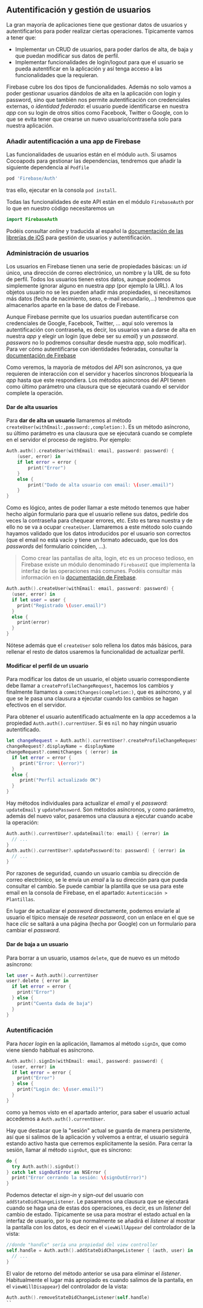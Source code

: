 ## Autentificación y gestión de usuarios

La gran mayoría de aplicaciones tiene que gestionar datos de usuarios y autentificarlos para poder realizar ciertas operaciones. Típicamente vamos a tener que:

- Implementar un CRUD de usuarios, para poder darlos de alta, de baja y que puedan modificar sus datos de perfil.
- Implementar funcionalidades de login/logout para que el usuario se pueda autentificar en la aplicación y así tenga acceso a las funcionalidades que la requieran.

Firebase cubre los dos tipos de funcionalidades. Además no solo vamos a poder gestionar usuarios dándolos de alta en la aplicación con login y password, sino que también nos permite autentificación con credenciales externas, o *identidad federada*: el usuario puede identificarse en nuestra *app* con su login de otros sitios como Facebook, Twitter o Google, con lo que se evita tener que crearse un nuevo usuario/contraseña solo para nuestra aplicación.

### Añadir autentificación a una app de Firebase

Las funcionalidades de usuarios están en el módulo `auth`. Si usamos Cocoapods para gestionar las dependencias, tendremos que añadir la siguiente dependencia al `Podfile`

```bash
pod 'Firebase/Auth'
```

tras ello, ejecutar en la consola `pod install`.

Todas las funcionalidades de este API están en el módulo `FirebaseAuth` por lo que en nuestro código necesitaremos un 

```swift
import FirebaseAuth
```

Podéis consultar *online* y traducida al español la [documentación de las librerías de iOS](https://firebase.google.com/docs/auth/ios/start) para gestión de usuarios y autentificación.

### Administración de usuarios

Los usuarios en Firebase tienen una serie de propiedades básicas: un *id* único, una dirección de correo electrónico, un nombre y la URL de su foto de perfil. Todos los usuarios tienen estos datos, aunque podemos simplemente ignorar alguno en nuestra *app* (por ejemplo la URL). A los objetos usuario no se les pueden añadir más propiedades, si necesitamos más datos (fecha de nacimiento, sexo, e-mail secundario,...) tendremos que almacenarlos aparte en la base de datos de Firebase.

Aunque Firebase permite que los usuarios puedan autentificarse con credenciales de Google, Facebook, Twitter, ... aquí solo veremos la autentificación con contraseña, es decir, los usuarios van a darse de alta en nuestra *app* y elegir un login (que debe ser su *email*) y un *password*. *passwors* no lo podremos consultar desde nuestra *app*, solo modificar). Para ver cómo autentificarse con identidades federadas, consultar la [documentación de Firebase](https://firebase.google.com/docs/auth/ios/start#next_steps)

Como veremos, la mayoría de métodos del API son asíncronos, ya que requieren de interacción con el servidor y hacerlos síncronos bloquearía la *app* hasta que este respondiera. Los métodos asíncronos del API tienen como último parámetro  una clausura que se ejecutará cuando el servidor complete la operación.

#### Dar de alta usuarios

Para **dar de alta un usuario** llamaremos al método `createUser(withEmail:,password:,completion:)`. Es un método asíncrono, su último parámetro es una clausura que se ejecutará cuando se complete en el servidor el proceso de registro. Por ejemplo:

```swift
Auth.auth().createUser(withEmail: email, password: password) { 
    (user, error) in
    if let error = error {
        print("Error")
    }
    else {
        print("Dado de alta usuario con email: \(user.email)")
    }
}
```

Como es lógico, antes de poder llamar a este método tenemos que haber hecho algún formulario para que el usuario rellene sus datos, pedirle dos veces la contraseña para chequear errores, etc. Esto es tarea nuestra y de ello no se va a ocupar `createUser`. Llamaremos a este método solo cuando hayamos validado que los datos introducidos por el usuario son correctos (que el email no está vacío y tiene un formato adecuado, que los dos *passwords* del formulario coinciden, ...).

> Como crear las pantallas de alta, login, etc es un proceso tedioso, en Firebase existe un módulo denominado `FirebaseUI` que implementa la interfaz de las operaciones más comunes. Podéis consultar más información en la [documentación de Firebase](https://firebase.google.com/docs/auth/ios/firebaseui).

```swift
Auth.auth().createUser(withEmail: email, password: password) { 
  (user, error) in
  if let user = user {
    print("Registrado \(user.email)")
  }
  else {
    print(error)
  }
}
```

Nótese además que el `createUser` solo rellena los datos más básicos, para rellenar el resto de datos usaremos la funcionalidad de actualizar perfil.

#### Modificar el perfil de un usuario

Para modificar los datos de un usuario, el objeto usuario correspondiente debe llamar a `createProfileChangeRequest`, hacemos los cambios y finalmente llamamos a `commitChanges(completion:)`, que es asíncrono, y al que se le pasa una clausura a ejecutar cuando los cambios se hagan efectivos en el servidor. 

Para obtener el usuario autentificado actualmente en la *app* accedemos a la propiedad `Auth.auth().currentUser`. Si es `nil` no hay ningún usuario autentificado.

```swift
let changeRequest = Auth.auth().currentUser?.createProfileChangeRequest()
changeRequest?.displayName = displayName
changeRequest?.commitChanges { (error) in
  if let error = error {
     print("Error: \(error)")
  } 
  else {
     print("Perfil actualizado OK")
  }
}
```

Hay métodos individuales para actualizar el *email* y el *password*: `updateEmail` y `updatePassword`. Son métodos asíncronos, y como parámetro, además del nuevo valor, pasaremos una clausura a ejecutar cuando acabe la operación:

```swift
Auth.auth().currentUser?.updateEmail(to: email) { (error) in
  // ...
}
Auth.auth().currentUser?.updatePassword(to: password) { (error) in
  // ...
}
```

Por razones de seguridad, cuando un usuario cambia su dirección de correo electrónico, se le envía un *email* a la su dirección  para que pueda consultar el cambio. Se puede cambiar la plantilla que se usa para este email en la consola de Firebase, en el apartado: `Autenticación > Plantillas`.

En lugar de actualizar el *password* directamente, podemos enviarle al usuario el típico mensaje de *resetear password*, con un enlace en el que se hace *clic* se saltará a una página (hecha por Google) con un formulario para cambiar el *password*.  

#### Dar de baja a un usuario

Para borrar a un usuario, usamos `delete`, que de nuevo es un método asíncrono:

```swift
let user = Auth.auth().currentUser
user?.delete { error in
  if let error = error {
    print("Error")
  } else {
    print("Cuenta dada de baja")
  }
}
```

### Autentificación

Para *hacer login* en la aplicación, llamamos al método `signIn`, que como viene siendo habitual es asíncrono.

```swift
Auth.auth().signIn(withEmail: email, password: password) { 
  (user, error) in
  if let error = error {
    print("Error")
  } else {
    print("Login de: \(user.email)")
  }
}
```

como ya hemos visto en el apartado anterior, para saber el usuario actual accedemos a `Auth.auth().currentUser`.

Hay que destacar que la "sesión" actual se guarda de manera persistente, así que si salimos de la aplicación y volvemos a entrar, el usuario seguirá estando activo hasta que cerremos explícitamente la sesión. Para cerrar la sesión, llamar al método `signOut`, que es síncrono:

```swift
do {
  try Auth.auth().signOut()
} catch let signOutError as NSError {
  print("Error cerrando la sesión: \(signOutError)")
}
```

Podemos detectar el *sign-in* y *sign-out* del usuario con `addStateDidChangeListener`. Le pasaremos una clausura que se ejecutará cuando se haga una de estas dos operaciones, es decir, es un *listener* del cambio de estado. Típicamente se usa para mostrar el estado actual en la interfaz de usuario, por lo que normalmente se añadirá el *listener* al mostrar la pantalla con los datos, es decir en el `viewWillAppear` del controlador de la vista:

```swift
//donde "handle" sería una propiedad del view controller
self.handle = Auth.auth().addStateDidChangeListener { (auth, user) in
  // ...
}
```

El valor de retorno del método anterior se usa para eliminar el *listener*. Habitualmente el lugar más apropiado es cuando salimos de la pantalla, en el `viewWillDisappear`) del controlador de la vista:

```swift
Auth.auth().removeStateDidChangeListener(self.handle)
``
